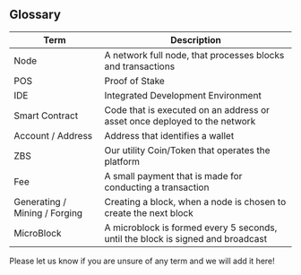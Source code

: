 ## Glossary

| Term         | Description |
| ------------ | ----------- |
| Node  | A network full node, that processes blocks and transactions |
| POS | Proof of Stake |
| IDE | Integrated Development Environment  |
| Smart Contract  | Code that is executed on an address or asset once deployed to the network |
| Account / Address | Address that identifies a wallet  |
| ZBS | Our utility Coin/Token that operates the platform |
| Fee | A small payment that is made for conducting a transaction |
| Generating / Mining / Forging | Creating a block, when a node is chosen to create the next block |
| MicroBlock | A microblock is formed every 5 seconds, until the block is signed and broadcast |

Please let us know if you are unsure of any term and we will add it here!